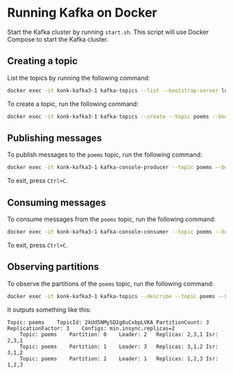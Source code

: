 # Running Kafka on Docker

Start the Kafka cluster by running `start.sh`.
This script will use Docker Compose to start the Kafka cluster.

## Creating a topic

List the topics by running the following command:

```bash
docker exec -it konk-kafka3-1 kafka-topics --list --bootstrap-server localhost:9092
```

To create a topic, run the following command:

```bash
docker exec -it konk-kafka3-1 kafka-topics --create --topic poems --bootstrap-server localhost:9092 --replication-factor 3 --partitions 3
```

## Publishing messages

To publish messages to the `poems` topic, run the following command:

```bash
docker exec -it konk-kafka3-1 kafka-console-producer --topic poems --bootstrap-server localhost:9092
```

To exit, press `Ctrl+C`.

## Consuming messages

To consume messages from the `poems` topic, run the following command:

```bash
docker exec -it konk-kafka3-1 kafka-console-consumer --topic poems --bootstrap-server localhost:9092 --from-beginning
```

To exit, press `Ctrl+C`.

## Observing partitions

To observe the partitions of the `poems` topic, run the following command:

```bash
docker exec -it konk-kafka3-1 kafka-topics --describe --topic poems --bootstrap-server localhost:9092
```

It outputs something like this:

```
Topic: poems	TopicId: 2kUd5NMySD2g8uCxbpLVKA	PartitionCount: 3	ReplicationFactor: 3	Configs: min.insync.replicas=2
	Topic: poems	Partition: 0	Leader: 2	Replicas: 2,3,1	Isr: 2,3,1
	Topic: poems	Partition: 1	Leader: 3	Replicas: 3,1,2	Isr: 3,1,2
	Topic: poems	Partition: 2	Leader: 1	Replicas: 1,2,3	Isr: 1,2,3
```
